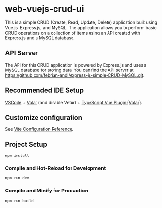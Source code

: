 # web-vuejs-crud-ui

This is a simple CRUD (Create, Read, Update, Delete) application built using Vue.js, Express.js, and MySQL. The application allows you to perform basic CRUD operations on a collection of items using an API created with Express.js and a MySQL database.

## API Server
The API for this CRUD application is powered by Express.js and uses a MySQL database for storing data. You can find the API server at https://github.com/febrian-andi/express-js-simple-CRUD-MySQL.git.

## Recommended IDE Setup

[VSCode](https://code.visualstudio.com/) + [Volar](https://marketplace.visualstudio.com/items?itemName=Vue.volar) (and disable Vetur) + [TypeScript Vue Plugin (Volar)](https://marketplace.visualstudio.com/items?itemName=Vue.vscode-typescript-vue-plugin).

## Customize configuration

See [Vite Configuration Reference](https://vitejs.dev/config/).

## Project Setup

```sh
npm install
```

### Compile and Hot-Reload for Development

```sh
npm run dev
```

### Compile and Minify for Production

```sh
npm run build
```
